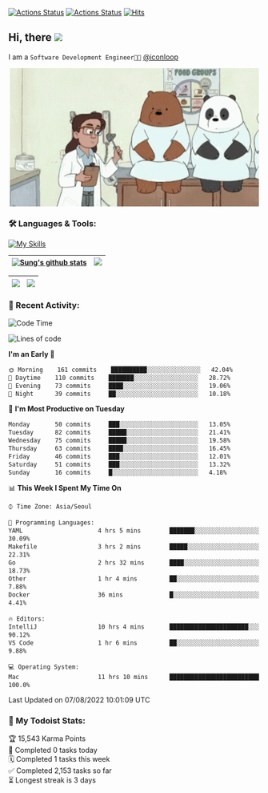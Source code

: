 
[![Actions Status](https://github.com/ddok2/ddok2/workflows/Todoist%20Readme/badge.svg)](https://github.com/ddok2/ddok2/actions)
[![Actions Status](https://github.com/ddok2/ddok2/workflows/wakatime-stats/badge.svg)](https://github.com/ddok2/ddok2/actions)
[![Hits](https://hits.seeyoufarm.com/api/count/incr/badge.svg?url=https%3A%2F%2Fgithub.com%2Fddok2&count_bg=%23FF9595&title_bg=%23555555&icon=github.svg&icon_color=%23FFFFFF&title=hits&edge_flat=false)](https://hits.seeyoufarm.com)

<!-- ![visitors](https://visitor-badge.laobi.icu/badge?page_id=ddok2.ddok2) -->
## Hi, there <img src="https://raw.githubusercontent.com/MartinHeinz/MartinHeinz/master/wave.gif" width="3%">

I am a `Software Development Engineer🧑‍💻` [@iconloop](https://github.com/iconloop)


<p align="center">
    <img align="center" alt="GIF" src="img/debugging.gif" />
</p>


### 🛠 Languages & Tools:

[![My Skills](https://skillicons.dev/icons?i=go,js,ts,py,express,react,svelte,jquery,pug,mongodb,mysql,redis,aws,docker,kubernetes)](https://skillicons.dev)


| <a href="https://github.com/ddok2"><img align="center" src="https://github-readme-stats.vercel.app/api?username=ddok2&show_icons=true&include_all_commits=true&count_private=true&theme=buefy&hide_border=true" alt="Sung's github stats" /></a> | <a href="https://github.com/ddok2"><img src="http://github-readme-streak-stats.herokuapp.com?user=ddok2&hide_border=true" /></a> |
| ------------- |------------- |


| <a href="https://github.com/ddok2"><img align="center" src="https://github-readme-stats.vercel.app/api/top-langs/?username=ddok2&theme=buefy&hide=html,css&hide_border=true width=50%" /></a> | <a href="https://github.com/ddok2"><img align="center" src="https://activity-graph.herokuapp.com/graph?username=ddok2&theme=github&hide_border=true" height="250" /></a> |
| ------------- |--------------------------------------------------------------------------------------------------------------------------------------------------------------------------|


<!-- <details open>
    <summary>📈 My GitHub Stats</summary>
    <p align="center">
        <a href="https://github.com/ddok2">
            <img align="center" src="https://github-readme-stats.vercel.app/api?username=ddok2&show_icons=true&include_all_commits=true&count_private=true&theme=buefy&hide_border=true" alt="Sung's github stats" />
        </a>
    </p>
</details>
<details>
    <summary>💬 Top Languages</summary>
    <p align="center"> 
        <a href="https://github.com/ddok2">
            <img align="center" src="https://github-readme-stats.vercel.app/api/top-langs/?username=ddok2&layout=compact&theme=buefy&hide=html,css&hide_border=true" />
        </a>
    </p>
</details> -->


### 🌈 Recent Activity:
<!--START_SECTION:waka-->
![Code Time](http://img.shields.io/badge/Code%20Time-0%20secs-blue)

![Lines of code](https://img.shields.io/badge/From%20Hello%20World%20I%27ve%20Written-274%20Thousand%20lines%20of%20code-blue)

**I'm an Early 🐤** 

```text
🌞 Morning    161 commits    ██████████░░░░░░░░░░░░░░░   42.04% 
🌆 Daytime    110 commits    ███████░░░░░░░░░░░░░░░░░░   28.72% 
🌃 Evening    73 commits     ████░░░░░░░░░░░░░░░░░░░░░   19.06% 
🌙 Night      39 commits     ██░░░░░░░░░░░░░░░░░░░░░░░   10.18%

```
📅 **I'm Most Productive on Tuesday** 

```text
Monday       50 commits     ███░░░░░░░░░░░░░░░░░░░░░░   13.05% 
Tuesday      82 commits     █████░░░░░░░░░░░░░░░░░░░░   21.41% 
Wednesday    75 commits     █████░░░░░░░░░░░░░░░░░░░░   19.58% 
Thursday     63 commits     ████░░░░░░░░░░░░░░░░░░░░░   16.45% 
Friday       46 commits     ███░░░░░░░░░░░░░░░░░░░░░░   12.01% 
Saturday     51 commits     ███░░░░░░░░░░░░░░░░░░░░░░   13.32% 
Sunday       16 commits     █░░░░░░░░░░░░░░░░░░░░░░░░   4.18%

```


📊 **This Week I Spent My Time On** 

```text
⌚︎ Time Zone: Asia/Seoul

💬 Programming Languages: 
YAML                     4 hrs 5 mins        ███████░░░░░░░░░░░░░░░░░░   30.09% 
Makefile                 3 hrs 2 mins        █████░░░░░░░░░░░░░░░░░░░░   22.31% 
Go                       2 hrs 32 mins       ████░░░░░░░░░░░░░░░░░░░░░   18.73% 
Other                    1 hr 4 mins         ██░░░░░░░░░░░░░░░░░░░░░░░   7.88% 
Docker                   36 mins             █░░░░░░░░░░░░░░░░░░░░░░░░   4.41%

🔥 Editors: 
IntelliJ                 10 hrs 4 mins       ██████████████████████░░░   90.12% 
VS Code                  1 hr 6 mins         ██░░░░░░░░░░░░░░░░░░░░░░░   9.88%

💻 Operating System: 
Mac                      11 hrs 10 mins      █████████████████████████   100.0%

```


 Last Updated on 07/08/2022 10:01:09 UTC
<!--END_SECTION:waka-->

### 🚧 My Todoist Stats:
<!-- TODO-IST:START -->
🏆  15,543 Karma Points           
🌸  Completed 0 tasks today           
🗓  Completed 1 tasks this week           
✅  Completed 2,153 tasks so far           
⏳  Longest streak is 3 days
<!-- TODO-IST:END -->

